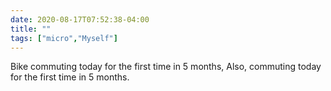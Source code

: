 ```yaml
---
date: 2020-08-17T07:52:38-04:00
title: ""
tags: ["micro","Myself"]
---
```

Bike commuting today for the first time in 5 months, Also, commuting today for the first time in 5 months.
